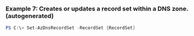 
### Example 7: Creates or updates a record set within a DNS zone. (autogenerated)
```powershell
PS C:\> Set-AzDnsRecordSet -RecordSet {RecordSet}


